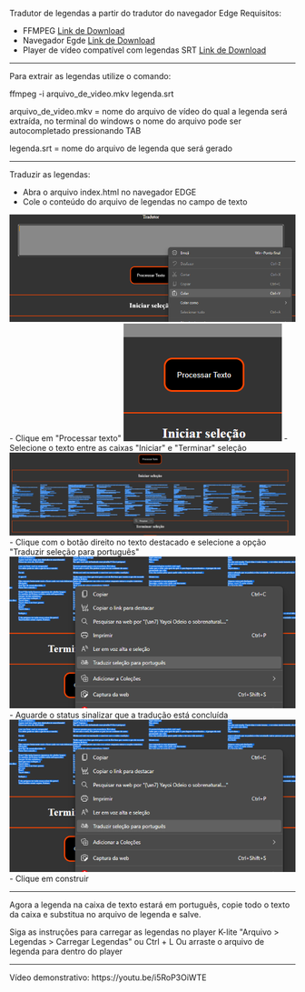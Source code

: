 Tradutor de legendas a partir do tradutor do navegador Edge
Requisitos:
- FFMPEG <a href="https://ffmpeg.org/download.html">Link de Download</a>
- Navegador Egde <a href="https://www.microsoft.com/en-us/edge/download">Link de Download</a>
- Player de vídeo compatível com legendas SRT <a href="https://www.codecguide.com/download_kl.htm">Link de Download</a>

<hr>
Para extrair as legendas utilize o comando:

ffmpeg -i arquivo_de_video.mkv legenda.srt

arquivo_de_video.mkv =  nome do arquivo de vídeo do qual a legenda será extraída, no terminal do windows o nome do arquivo pode ser autocompletado pressionando TAB

legenda.srt = nome do arquivo de legenda que será gerado

<hr>

Traduzir as legendas:
- Abra o arquivo index.html no navegador EDGE
- Cole o conteúdo do arquivo de legendas no campo de texto
<img src="img/doc1.png"/>
- Clique em "Processar texto"
<img src="img/doc2.png"/>
- Selecione o texto entre as caixas "Iniciar" e "Terminar" seleção
<img src="img/doc3.png"/>
- Clique com o botão direito no texto destacado e selecione a opção "Traduzir seleção para português"
<img src="img/doc4.png"/>
- Aguarde o status sinalizar que a tradução está concluída
<img src="img/doc4.png"/>
- Clique em construir
<hr>
Agora a legenda na caixa de texto estará em português, copie todo o texto da caixa e substitua no arquivo de legenda e salve.

Siga as instruções para carregar as legendas no player K-lite
"Arquivo > Legendas > Carregar Legendas" ou Ctrl + L
Ou arraste o arquivo de legenda para dentro do player
<hr>
Vídeo demonstrativo:
https://youtu.be/i5RoP3OiWTE
